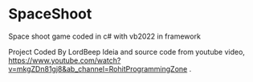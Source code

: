 # SpaceShoot
Space shoot game  coded in c# with vb2022 in framework

Project Coded By LordBeep Ideia and source code from youtube video, https://www.youtube.com/watch?v=mkgZDn81gj8&ab_channel=RohitProgrammingZone .

